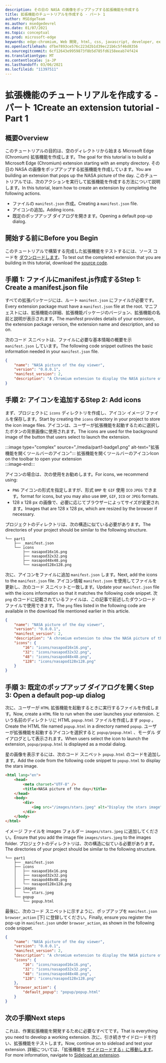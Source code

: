 ```yaml
---
description: その日の NASA の画像をポップアップする拡張機能を作成する
title: 拡張機能のチュートリアルを作成する - パート 1
author: MSEdgeTeam
ms.author: msedgedevrel
ms.date: 01/07/2021
ms.topic: conceptual
ms.prod: microsoft-edge
keywords: edge-chromium, Web 開発, html, css, javascript, developer, extensions
ms.openlocfilehash: dfbe7893ce576c223d2b1d39ec21b6c5f46d8356
ms.sourcegitcommit: 6cf12643e9959873f8b5d785fd6158eeab74f424
ms.translationtype: MT
ms.contentlocale: ja-JP
ms.lasthandoff: 03/06/2021
ms.locfileid: "11397511"
---
```

# <a name="create-an-extension-tutorial---part-1"></a><span data-ttu-id="19e73-104">拡張機能のチュートリアルを作成する - パート 1</span><span class="sxs-lookup"><span data-stu-id="19e73-104">Create an extension tutorial - Part 1</span></span>  

## <a name="overview"></a><span data-ttu-id="19e73-105">概要</span><span class="sxs-lookup"><span data-stu-id="19e73-105">Overview</span></span>  

<span data-ttu-id="19e73-106">このチュートリアルの目的は、空のディレクトリから始まる Microsoft Edge (Chromium) 拡張機能を作成します。</span><span class="sxs-lookup"><span data-stu-id="19e73-106">The goal for this tutorial is to build a Microsoft Edge (Chromium) extension starting with an empty directory.</span></span>  <span data-ttu-id="19e73-107">その日の NASA の画像をポップアップする拡張機能を作成しています。</span><span class="sxs-lookup"><span data-stu-id="19e73-107">You are building an extension that pops up the NASA picture of the day.</span></span> <span data-ttu-id="19e73-108">このチュートリアルでは、次のアクションを実行して拡張機能を作成する方法について説明します。</span><span class="sxs-lookup"><span data-stu-id="19e73-108">In this tutorial, learn how to create an extension by completing the following actions.</span></span>  

*   <span data-ttu-id="19e73-109">ファイルの `manifest.json` 作成。</span><span class="sxs-lookup"><span data-stu-id="19e73-109">Creating a `manifest.json` file.</span></span>  
*   <span data-ttu-id="19e73-110">アイコンの追加。</span><span class="sxs-lookup"><span data-stu-id="19e73-110">Adding icons.</span></span>  
*   <span data-ttu-id="19e73-111">既定のポップアップ ダイアログを開きます。</span><span class="sxs-lookup"><span data-stu-id="19e73-111">Opening a default pop-up dialog.</span></span>  

## <a name="before-you-begin"></a><span data-ttu-id="19e73-112">開始する前に</span><span class="sxs-lookup"><span data-stu-id="19e73-112">Before you Begin</span></span>

<span data-ttu-id="19e73-113">このチュートリアルで構築する完成した拡張機能をテストするには、ソース コードを [ダウンロードします][ArchiveExtensionGettingStartedPart1]。</span><span class="sxs-lookup"><span data-stu-id="19e73-113">To test out the completed extension that you are building in this tutorial, download the [source code][ArchiveExtensionGettingStartedPart1].</span></span>  

## <a name="step-1-create-a-manifestjson-file"></a><span data-ttu-id="19e73-114">手順 1: ファイルにmanifest.js作成する</span><span class="sxs-lookup"><span data-stu-id="19e73-114">Step 1: Create a manifest.json file</span></span>

<span data-ttu-id="19e73-115">すべての拡張パッケージには、ルート `manifest.json` にファイルが必要です。</span><span class="sxs-lookup"><span data-stu-id="19e73-115">Every extension package must have a `manifest.json` file at the root.</span></span>  <span data-ttu-id="19e73-116">マニフェストには、拡張機能の詳細、拡張機能パッケージのバージョン、拡張機能の名前と説明が表示されます。</span><span class="sxs-lookup"><span data-stu-id="19e73-116">The manifest provides details of your extension, the extension package version, the extension name and description, and so on.</span></span>  

<span data-ttu-id="19e73-117">次のコード スニペットは、ファイルに必要な基本情報の概要を示 `manifest.json` しています。</span><span class="sxs-lookup"><span data-stu-id="19e73-117">The following code snippet outlines the basic information needed in your `manifest.json` file.</span></span>  

```json
{
    "name": "NASA picture of the day viewer",
    "version": "0.0.0.1",
    "manifest_version": 2,
    "description": "A Chromium extension to display the NASA picture of the day."
}
```  

## <a name="step-2-add-icons"></a><span data-ttu-id="19e73-118">手順 2: アイコンを追加する</span><span class="sxs-lookup"><span data-stu-id="19e73-118">Step 2: Add icons</span></span>  

<span data-ttu-id="19e73-119">まず、プロジェクトに `icons` ディレクトリを作成し、アイコン イメージ ファイルを保存します。</span><span class="sxs-lookup"><span data-stu-id="19e73-119">Start by creating the `icons` directory in your project to store the icon image files.</span></span>  <span data-ttu-id="19e73-120">アイコンは、ユーザーが拡張機能を起動するために選択したボタンの背景画像に使用されます。</span><span class="sxs-lookup"><span data-stu-id="19e73-120">The icons are used for the background image of the button that users select to launch the extension.</span></span>  

:::image type="complex" source="./media/part1-badge1.png" alt-text="拡張機能を開くツールバーのアイコン":::
   <span data-ttu-id="19e73-122">拡張機能を開くツールバーのアイコン</span><span class="sxs-lookup"><span data-stu-id="19e73-122">Icon on the toolbar to open your extension</span></span>  
:::image-end:::  

<span data-ttu-id="19e73-123">アイコンの場合は、次の使用をお勧めします。</span><span class="sxs-lookup"><span data-stu-id="19e73-123">For icons, we recommend using:</span></span> 
*   `PNG` <span data-ttu-id="19e73-124">アイコンの形式を指定しますが、形式 `BMP` を `GIF` 使用 `ICO` `JPEG` できます。</span><span class="sxs-lookup"><span data-stu-id="19e73-124">format for icons, but you may also use `BMP`, `GIF`, `ICO` or `JPEG` formats.</span></span>  
*   <span data-ttu-id="19e73-125">128 x 128 px の画像で、必要に応じてブラウザーによってサイズが変更されます。</span><span class="sxs-lookup"><span data-stu-id="19e73-125">Images that are 128 x 128 px, which are resized by the browser if necessary.</span></span>  

<span data-ttu-id="19e73-126">プロジェクトのディレクトリは、次の構造に似ている必要があります。</span><span class="sxs-lookup"><span data-stu-id="19e73-126">The directories of your project should be similar to the following structure.</span></span>   

```shell
└── part1
    ├── _manifest.json
    └── icons
        ├── nasapod16x16.png
        ├── nasapod32x32.png
        ├── nasapod48x48.png
        └── nasapod128x128.png
```  

<span data-ttu-id="19e73-127">次に、アイコンをファイルに追加 `manifest.json` します。</span><span class="sxs-lookup"><span data-stu-id="19e73-127">Next, add the icons to the `manifest.json` file.</span></span> <span data-ttu-id="19e73-128">アイコン情報 `manifest.json` を使用してファイルを更新し、次のコード スニペットと一致します。</span><span class="sxs-lookup"><span data-stu-id="19e73-128">Update your `manifest.json` file with the icons information so that it matches the following code snippet.</span></span> <span data-ttu-id="19e73-129">次 `png` のコードに記載されているファイルは、この記事で前述したダウンロード ファイルで使用できます。</span><span class="sxs-lookup"><span data-stu-id="19e73-129">The `png` files listed in the following code are available in the download file mentioned earlier in this article.</span></span>  

```json
{
    "name": "NASA picture of the day viewer",
    "version": "0.0.0.1",
    "manifest_version": 2,
    "description": "A chromium extension to show the NASA picture of the day.",
    "icons": {
        "16": "icons/nasapod16x16.png",
        "32": "icons/nasapod32x32.png",
        "48": "icons/nasapod48x48.png",
        "128": "icons/nasapod128x128.png"
    }
}
```  

## <a name="step-3-open-a-default-pop-up-dialog"></a><span data-ttu-id="19e73-130">手順 3: 既定のポップアップ ダイアログを開く</span><span class="sxs-lookup"><span data-stu-id="19e73-130">Step 3: Open a default pop-up dialog</span></span>  

<span data-ttu-id="19e73-131">次に、ユーザーが `HTML` 拡張機能を起動するときに実行するファイルを作成します。</span><span class="sxs-lookup"><span data-stu-id="19e73-131">Now, create a `HTML` file to run when the user launches your extension.</span></span>  <span data-ttu-id="19e73-132">という名前のディレクトリに HTML `popup.html` ファイルを作成します `popup` 。</span><span class="sxs-lookup"><span data-stu-id="19e73-132">Create the HTML file named `popup.html` in a directory named `popup`.</span></span>  <span data-ttu-id="19e73-133">ユーザーが拡張機能を起動するアイコンを選択すると `popup/popup.html` 、モーダル ダイアログとして表示されます。</span><span class="sxs-lookup"><span data-stu-id="19e73-133">When users select the icon to launch the extension, `popup/popup.html` is displayed as a modal dialog.</span></span>  

<span data-ttu-id="19e73-134">星の画像を表示するには、次のコード スニペット `popup.html` のコードを追加します。</span><span class="sxs-lookup"><span data-stu-id="19e73-134">Add the code from the following code snippet to `popup.html` to display the stars image.</span></span>  

```html
<html lang="en">
    <head>
        <meta charset="UTF-8" />
        <title>NASA picture of the day</title>
    </head>
    <body>
        <div>
            <img src="/images/stars.jpeg" alt="Display the stars image" />
        </div>
    </body>
</html>
```  

<span data-ttu-id="19e73-135">イメージ ファイルを images フォルダー `images/stars.jpeg` に追加してください。</span><span class="sxs-lookup"><span data-stu-id="19e73-135">Ensure that you add the image file `images/stars.jpeg` to the images folder.</span></span>  <span data-ttu-id="19e73-136">プロジェクトのディレクトリは、次の構造に似ている必要があります。</span><span class="sxs-lookup"><span data-stu-id="19e73-136">The directories of your project should be similar to the following structure.</span></span>   

```shell
└── part1
    ├── _manifest.json
    ├── icons
    │   ├── nasapod16x16.png
    │   ├── nasapod32x32.png
    │   ├── nasapod48x48.png
    │   └── nasapod128x128.png
    ├── images
    │   └── stars.jpeg
    └── popup
        └── popup.html
```  

<span data-ttu-id="19e73-137">最後に、次のコード スニペットに示すように、ポップアップを `manifest.json` `browser_action` [下] に登録してください。</span><span class="sxs-lookup"><span data-stu-id="19e73-137">Finally, ensure you register the pop-up in `manifest.json` under `browser_action`, as shown in the following code snippet.</span></span>  

```json
{
    "name": "NASA picture of the day viewer",
    "version": "0.0.0.1",
    "manifest_version": 2,
    "description": "A chromium extension to display the NASA picture of the day.",
    "icons": {
        "16": "icons/nasapod16x16.png",
        "32": "icons/nasapod32x32.png",
        "48": "icons/nasapod48x48.png",
        "128": "icons/nasapod128x128.png"
    },
    "browser_action": {
        "default_popup": "popup/popup.html"
    }
}
```  

## <a name="next-steps"></a><span data-ttu-id="19e73-138">次の手順</span><span class="sxs-lookup"><span data-stu-id="19e73-138">Next steps</span></span>
<span data-ttu-id="19e73-139">これは、作業拡張機能を開発するために必要なすべてです。</span><span class="sxs-lookup"><span data-stu-id="19e73-139">That is everything you need to develop a working extension.</span></span>  <span data-ttu-id="19e73-140">次に、引き続きサイドロードを行い、拡張機能をテストします。</span><span class="sxs-lookup"><span data-stu-id="19e73-140">Now, continue on to sideload and test your extension.</span></span> <span data-ttu-id="19e73-141">詳細については、「拡張機能を [サイドロードする」に移動します][TestExtensionSideload]。</span><span class="sxs-lookup"><span data-stu-id="19e73-141">For more information, navigate to [Sideload an extension][TestExtensionSideload].</span></span>  

<!-- image links -->  

<!--[ImagePart1Heirarchy]: ./media/part1-heirarchy.png "Directory Structure"  -->  
<!--[ImagePart1Badge1]: ./media/part1-badge1.png "Toolbar Badge Icon"  -->  
<!--[ImagePart1Heirarchy1]: ./media/part1-heirarchy1.png "Directory Structure for Extension"  -->  
<!--[ImagePart1Threedots]: ./media/part1-threedots.png "Choose Extensions"  -->  
<!--[ImagePart1DevelopermodeToggle]: ./media/part1-developermode-toggle.png "Enable Developer Mode"  -->  
<!--[ImagePart1InstalledExtension]: ./media/part1-installed-extension.png "Installed Extensions"  -->  

<!-- links -->  

[ArchiveExtensionGettingStartedPart1]: https://github.com/MicrosoftEdge/MicrosoftEdge-Extensions-Demos/tree/master/extension-getting-started-part1/part1 "完成した拡張パッケージ ソース |Microsoft Docs"

[TestExtensionSideload]: ./extension-sideloading.md "拡張機能 (サイドローディング) のテスト|Microsoft Docs"
